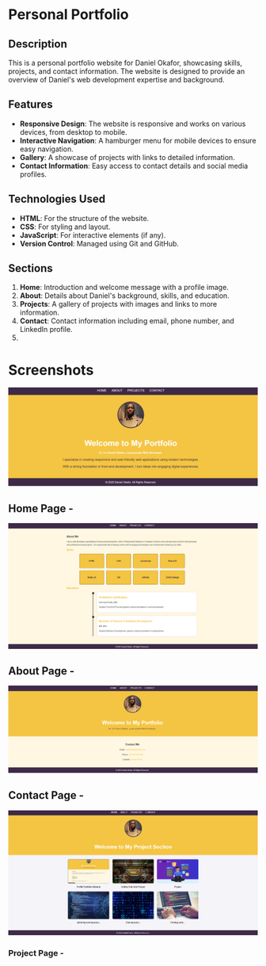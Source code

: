 # Personal Portfolio

## Description
This is a personal portfolio website for Daniel Okafor, showcasing skills, projects, and contact information.
The website is designed to provide an overview of Daniel's web development expertise and background.

## Features
- **Responsive Design**: The website is responsive and works on various devices, from desktop to mobile.
- **Interactive Navigation**: A hamburger menu for mobile devices to ensure easy navigation.
- **Gallery**: A showcase of projects with links to detailed information.
- **Contact Information**: Easy access to contact details and social media profiles.

## Technologies Used
- **HTML**: For the structure of the website.
- **CSS**: For styling and layout.
- **JavaScript**: For interactive elements (if any).
- **Version Control**: Managed using Git and GitHub.

## Sections
1. **Home**: Introduction and welcome message with a profile image.
2. **About**: Details about Daniel's background, skills, and education.
3. **Projects**: A gallery of projects with images and links to more information.
4. **Contact**: Contact information including email, phone number, and LinkedIn profile.
5. 

# Screenshots 

![Screenshot of Daniel Okafor's Home Page]( https://github.com/austzdee/portfolio-website/blob/450526fcaa79efef434972e9becee453a67cac16/homepage.png "Home Page")
## Home Page -
  



![Screenshot of Daniel Okafor's  Page](https://github.com/austzdee/portfolio-website/blob/450526fcaa79efef434972e9becee453a67cac16/About%20Page.png "About Page")

## About Page - 



![Screenshot of Daniel Okafor's Contact ](https://github.com/austzdee/portfolio-website/blob/450526fcaa79efef434972e9becee453a67cac16/contact%20Page.png "Contact Page")

## Contact Page -



![Screenshot of Daniel Okafor's Project Page]( https://github.com/austzdee/portfolio-website/blob/450526fcaa79efef434972e9becee453a67cac16/Project%20page.png " Project Page")

### Project Page -
